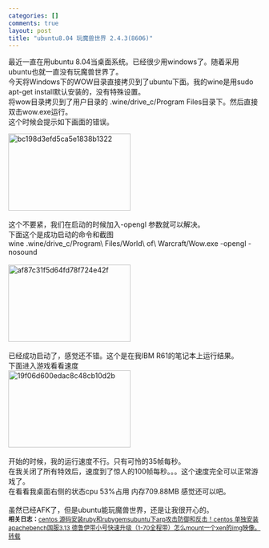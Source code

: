 ```yaml
--- 
categories: []
comments: true
layout: post
title: "ubuntu8.04 玩魔兽世界 2.4.3(8606)"
---
```

最近一直在用ubuntu 8.04当桌面系统。已经很少用windows了。随着采用ubuntu也就一直没有玩魔兽世界了。<br>今天将Windows下的WOW目录直接拷贝到了ubuntu下面。我的wine是用sudo apt-get install默认安装的，没有特殊设置。<br>将wow目录拷贝到了用户目录的 .wine/drive_c/Program Files目录下。然后直接双击wow.exe运行。<br>这个时候会提示如下画面的错误。<br><div>
<a rel="WLPP" href="https://s9rh2g.blu.livefilestore.com/y1m8N_TzSZWRIZodiHLM3Sy1M7XUE75HVH4hSLgeEQU_0uQeiD5pbm2oizz1pk96NcCWKc9q8dC9f7XtZqyxbBcX7LxYv1RInSkwNYXBR20MNuLXTG1evOgTvHjImcAxjBZ5E0_8L1CWNgzxoNCxkQOYw/bc198d3efd5ca5e1838b1322%5B2%5D.jpg"><img style="display: inline; border-width: 0px" src="https://s9rh2g.blu.livefilestore.com/y1mymKT363o3S7JlRnK7jIkk0wMUF3FTSH6H_BAzz-nkfx_M1rtrVYokOSqP2LVpUom9MUQlNCnaqvOXfvvRAzOfnaSdOAVjAyEQr51ToAL-tqyYnYs3VZVGaPrYfIn80ja2JZp_0rST9pyeXXH1x2big/bc198d3efd5ca5e1838b1322_thumb.jpg" border="0" alt="bc198d3efd5ca5e1838b1322" title="bc198d3efd5ca5e1838b1322" width="244" height="154"></a> </div>
<br>这个不要紧，我们在启动的时候加入-opengl 参数就可以解决。<br>下面这个是成功启动的命令和截图<br>wine .wine/drive_c/Program\ Files/World\ of\ Warcraft/Wow.exe -opengl -nosound<br><br><div>
<a rel="WLPP" href="https://s9rh2g.blu.livefilestore.com/y1mAmPLwGTjOrjGM3yYNoqELPQu_VkHb3RlUV90UNx-QLxLA1vAKPL0Lz_XRlVykGRDs3zlhsMhO7CGcsjZT59QKSr6sZig_s7Flue4Rci8GLJMUutglJssMl5FlSUTtosiNSXDH4yFRQm9e264yBf3Hg/af87c31f5d64fd78f724e42f%5B2%5D.jpg"><img style="display: inline; border-width: 0px" src="https://s9rh2g.blu.livefilestore.com/y1mQo3Gi98CNHQ0JwnB8iiHHERW-NnzASmJh9RW4SLFEfP16Xs4Dj3aHRgJSxfU1nX7hG4uXMmO2nbIbNsa9QEUsIl015liWuf7s0oM9hnPa3wpf9B6TyHypyM-WFxgs8Ck1bJGWvdY667F9COY92cY4Q/af87c31f5d64fd78f724e42f_thumb.jpg" border="0" alt="af87c31f5d64fd78f724e42f" title="af87c31f5d64fd78f724e42f" width="244" height="154"></a> </div>
<br>已经成功启动了，感觉还不错。这个是在我IBM R61的笔记本上运行结果。<br>下面进入游戏看看速度<br><div>
<a rel="WLPP" href="https://s9rh2g.blu.livefilestore.com/y1m0tFuWr-5n8FWSjjtHQxlxOm7u8iJ-gd2eWEuNlCxkHs51D94QoTnEYmXarvTLf4eIOZ-a55BmAyevVg3vgf7yDahhtgDMR2IkBumUIachMaqcYA5evfxIp2lvTzp4b2PjnhbFn7gktszR0PZ4NpiLg/19f06d600edac8c48cb10d2b%5B2%5D.jpg"><img style="display: inline; border-width: 0px" src="https://s9rh2g.blu.livefilestore.com/y1moRpS9S5GrUbPWgENT9yv3ryDKqp8bQp9-oenJ0ZPmQVTvG3bOX59AKiSSDtD1jDWVFak6nVe5mfJurip9HyCApsBPef72YUdF4Abif7rhjsT4UNiFU0YPrGpwV_O_tAHe48_duf4b44vj6cph8Wchw/19f06d600edac8c48cb10d2b_thumb.jpg" border="0" alt="19f06d600edac8c48cb10d2b" title="19f06d600edac8c48cb10d2b" width="244" height="154"></a> </div>
<br>开始的时候，我的运行速度不行。只有可怜的35帧每秒。<br>在我关闭了所有特效后，速度到了惊人的100帧每秒。。。这个速度完全可以正常游戏了。<br>在看看我桌面右侧的状态cpu 53%占用 内存709.88MB 感觉还可以吧。<br><br>虽然已经AFK了，但是ubuntu能玩魔兽世界，还是让我很开心的。 <div id="related_log" style="font-size:12px">
<b>相关日志：</b><a href="http://xinlogs.com/centos-install-ruby-rubygems">centos 源码安装ruby和rubygems</a><a href="http://xinlogs.com/post/20">ubuntu下arp攻击防御和反击！</a><a href="http://xinlogs.com/install-ApacheBench-on-CentOS-without-Apache">centos 单独安装apachebench</a><a href="http://xinlogs.com/wow-1-70-Express-Upgrade">国服3.13 德鲁伊带小号快速升级（1-70全程带）</a><a href="http://xinlogs.com/post/10">怎么mount一个xen的img映像。转载</a>
</div>
